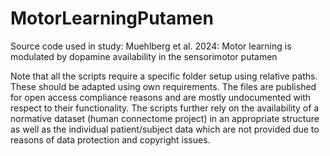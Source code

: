 # MotorLearningPutamen
Source code used in study: Muehlberg et al. 2024: Motor learning is modulated by dopamine availability in the sensorimotor putamen

Note that all the scripts require a specific folder setup using relative paths. These should be adapted using own requirements. 
The files are published for open access compliance reasons and are mostly undocumented with respect to their functionality. 
The scripts further rely on the availability of a normative dataset (human connectome project) in an appropriate structure as well as the individual
patient/subject data which are not provided due to reasons of data protection and copyright issues.
